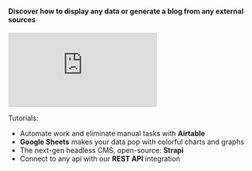 #### Discover how to display any data or generate a blog from any external sources

<iframe src="https://www.youtube-nocookie.com/embed/76CMCIW-wGk" title="YouTube video player" frameborder="0" allow="accelerometer; autoplay; clipboard-write; encrypted-media; gyroscope; picture-in-picture" allowfullscreen></iframe>

Tutorials:

- Automate work and eliminate manual tasks with **Airtable**
- **Google Sheets** makes your data pop with colorful charts and graphs
- The next-gen headless CMS, open-source: **Strapi**
- Connect to any api with our **REST API** integration
